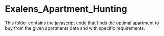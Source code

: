 # Exalens_Apartment_Hunting
This folder contains the javascript code that finds the optimal apartment to buy from the given apartments data and with specific requirements.
